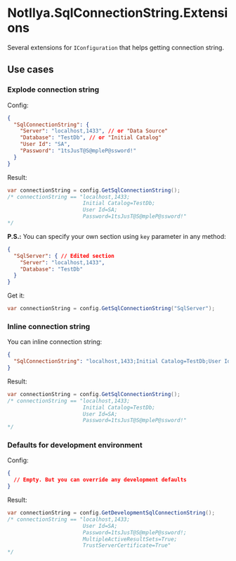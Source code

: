 # NotIlya.SqlConnectionString.Extensions
Several extensions for `IConfiguration` that helps getting connection string.

## Use cases
### Explode connection string
Config:
```json
{
  "SqlConnectionString": {
    "Server": "localhost,1433", // or "Data Source"
    "Database": "TestDb", // or "Initial Catalog"
    "User Id": "SA",
    "Password": "1tsJusT@S@mpleP@ssword!"
  }
}
```
Result:
```csharp
var connectionString = config.GetSqlConnectionString();
/* connectionString == "localhost,1433;
                        Initial Catalog=TestDb;
                        User Id=SA;
                        Password=1tsJusT@S@mpleP@ssword!" 
*/
```
**P.S.:** You can specify your own section using `key` parameter in any method:
```json
{
  "SqlServer": { // Edited section
    "Server": "localhost,1433",
    "Database": "TestDb"
  }
}
```
Get it:
```csharp
var connectionString = config.GetSqlConnectionString("SqlServer");
```

### Inline connection string
You can inline connection string:
```json
{
  "SqlConnectionString": "localhost,1433;Initial Catalog=TestDb;User Id=SA;Password=1tsJusT@S@mpleP@ssword!"
}
```
Result:
```csharp
var connectionString = config.GetSqlConnectionString();
/* connectionString == "localhost,1433;
                        Initial Catalog=TestDb;
                        User Id=SA;
                        Password=1tsJusT@S@mpleP@ssword!"
*/
```

### Defaults for development environment
Config:
```json
{
  // Empty. But you can override any development defaults
}
```
Result:
```csharp
var connectionString = config.GetDevelopmentSqlConnectionString();
/* connectionString == "localhost,1433;
                        User Id=SA;
                        Password=1tsJusT@S@mpleP@ssword!;
                        MultipleActiveResultSets=True;
                        TrustServerCertificate=True"
*/
```